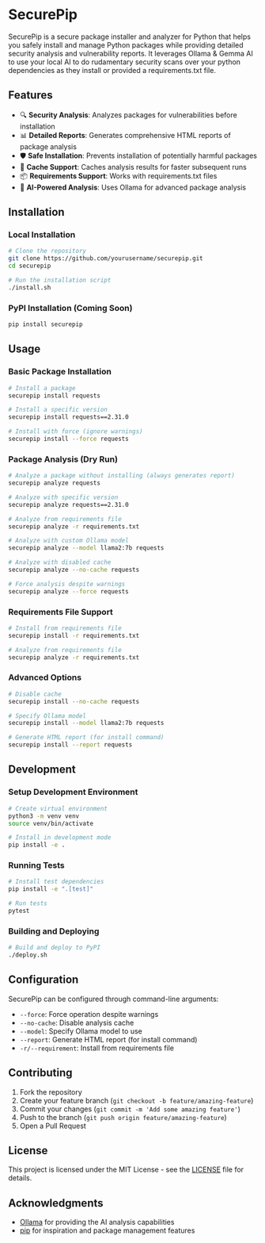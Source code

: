 # SecurePip

SecurePip is a secure package installer and analyzer for Python that helps you safely install and manage Python packages while providing detailed security analysis and vulnerability reports. It leverages Ollama & Gemma AI to use your local AI to do rudamentary security scans over your python dependencies as they install or provided a requirements.txt file.

## Features

- 🔍 **Security Analysis**: Analyzes packages for vulnerabilities before installation
- 📊 **Detailed Reports**: Generates comprehensive HTML reports of package analysis
- 🛡️ **Safe Installation**: Prevents installation of potentially harmful packages
- 🔄 **Cache Support**: Caches analysis results for faster subsequent runs
- 📦 **Requirements Support**: Works with requirements.txt files
- 🤖 **AI-Powered Analysis**: Uses Ollama for advanced package analysis

## Installation

### Local Installation

```bash
# Clone the repository
git clone https://github.com/yourusername/securepip.git
cd securepip

# Run the installation script
./install.sh
```

### PyPI Installation (Coming Soon)

```bash
pip install securepip
```

## Usage

### Basic Package Installation

```bash
# Install a package
securepip install requests

# Install a specific version
securepip install requests==2.31.0

# Install with force (ignore warnings)
securepip install --force requests
```

### Package Analysis (Dry Run)

```bash
# Analyze a package without installing (always generates report)
securepip analyze requests

# Analyze with specific version
securepip analyze requests==2.31.0

# Analyze from requirements file
securepip analyze -r requirements.txt

# Analyze with custom Ollama model
securepip analyze --model llama2:7b requests

# Analyze with disabled cache
securepip analyze --no-cache requests

# Force analysis despite warnings
securepip analyze --force requests
```

### Requirements File Support

```bash
# Install from requirements file
securepip install -r requirements.txt

# Analyze from requirements file
securepip analyze -r requirements.txt
```

### Advanced Options

```bash
# Disable cache
securepip install --no-cache requests

# Specify Ollama model
securepip install --model llama2:7b requests

# Generate HTML report (for install command)
securepip install --report requests
```

## Development

### Setup Development Environment

```bash
# Create virtual environment
python3 -m venv venv
source venv/bin/activate

# Install in development mode
pip install -e .
```

### Running Tests

```bash
# Install test dependencies
pip install -e ".[test]"

# Run tests
pytest
```

### Building and Deploying

```bash
# Build and deploy to PyPI
./deploy.sh
```

## Configuration

SecurePip can be configured through command-line arguments:

- `--force`: Force operation despite warnings
- `--no-cache`: Disable analysis cache
- `--model`: Specify Ollama model to use
- `--report`: Generate HTML report (for install command)
- `-r/--requirement`: Install from requirements file

## Contributing

1. Fork the repository
2. Create your feature branch (`git checkout -b feature/amazing-feature`)
3. Commit your changes (`git commit -m 'Add some amazing feature'`)
4. Push to the branch (`git push origin feature/amazing-feature`)
5. Open a Pull Request

## License

This project is licensed under the MIT License - see the [LICENSE](LICENSE) file for details.

## Acknowledgments

- [Ollama](https://ollama.ai/) for providing the AI analysis capabilities
- [pip](https://pip.pypa.io/) for inspiration and package management features 